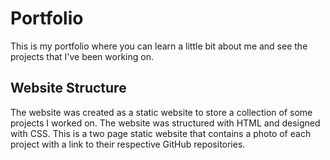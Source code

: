 # Portfolio
 This is my portfolio where you can learn a little bit about me and see the projects that I've been working on.
 ## Website Structure
 The website was created as a static website to store a collection of some projects I worked on. The website was structured with HTML and designed with CSS. This is a two page static website that contains a photo of each project with a link to their respective GitHub repositories. 

